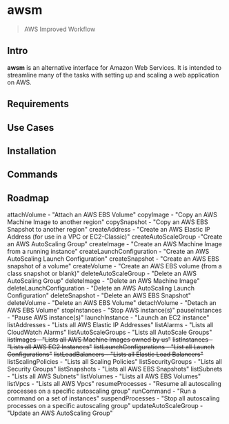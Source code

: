 # awsm
> AWS Improved Workflow

## Intro
**awsm** is an alternative interface for Amazon Web Services. It is intended to streamline many of the tasks with setting up and scaling a web application on AWS.

## Requirements

## Use Cases

## Installation

## Commands

## Roadmap
attachVolume - "Attach an AWS EBS Volume"
copyImage - "Copy an AWS Machine Image to another region"
copySnapshot - "Copy an AWS EBS Snapshot to another region"
createAddress - "Create an AWS Elastic IP Address (for use in a VPC or EC2-Classic)"
createAutoScaleGroup -"Create an AWS AutoScaling Group"
createImage - "Create an AWS Machine Image from a running instance"
createLaunchConfiguration - "Create an AWS AutoScaling Launch Configuration"
createSnapshot - "Create an AWS EBS snapshot of a volume"
createVolume - "Create an AWS EBS volume (from a class snapshot or blank)"
deleteAutoScaleGroup - "Delete an AWS AutoScaling Group"
deleteImage - "Delete an AWS Machine Image"
deleteLaunchConfiguration - "Delete an AWS AutoScaling Launch Configuration"
deleteSnapshot - "Delete an AWS EBS Snapshot"
deleteVolume - "Delete an AWS EBS Volume"
detachVolume - "Detach an AWS EBS Volume"
stopInstances - "Stop AWS instance(s)"
pauseInstances - "Pause AWS instance(s)"
launchInstance - "Launch an EC2 instance"
listAddresses - "Lists all AWS Elastic IP Addresses"
listAlarms - "Lists all CloudWatch Alarms"
listAutoScaleGroups - "Lists all AutoScale Groups"
~~listImages - "Lists all AWS Machine Images owned by us"~~
~~listInstances - "Lists all AWS EC2 Instances"~~
~~listLaunchConfigurations - "List all Launch Configurations"~~
~~listLoadBalancers - "Lists all Elastic Load Balancers"~~
listScalingPolicies - "Lists all Scaling Policies"
listSecurityGroups - "Lists all Security Groups"
listSnapshots - "Lists all AWS EBS Snapshots"
listSubnets - "Lists all AWS Subnets"
listVolumes - "Lists all AWS EBS Volumes"
listVpcs - "Lists all AWS Vpcs"
resumeProcesses - "Resume all autoscaling processes on a specific autoscaling group"
runCommand - "Run a command on a set of instances"
suspendProcesses - "Stop all autoscaling processes on a specific autoscaling group"
updateAutoScaleGroup - "Update an AWS AutoScaling Group"